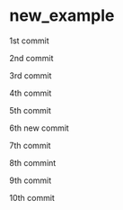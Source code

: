 # new_example

1st commit

2nd commit

3rd commit

4th commit

5th commit

6th new commit

7th commit

8th commint

9th commit

10th commit
